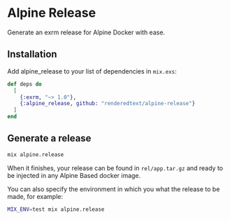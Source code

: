 # Alpine Release

Generate an exrm release for Alpine Docker with ease.

## Installation

Add alpine_release to your list of dependencies in `mix.exs`:

``` elixir
def deps do
  [
    {:exrm, "~> 1.0"},
    {:alpine_release, github: "renderedtext/alpine-release"}
  ]
end
```

## Generate a release

``` bash
mix alpine.release
```

When it finishes, your release can be found in `rel/app.tar.gz` and ready to be
injected in any Alpine Based docker image.

You can also specify the environment in which you what the release to be made, for example:

```bash
MIX_ENV=test mix alpine.release
```
